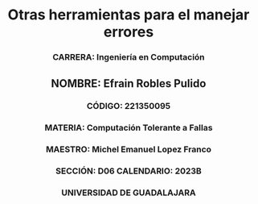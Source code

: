 <h1 align="center">Otras herramientas para el manejar errores</h1> 
<h3 align="center">CARRERA: Ingeniería en Computación</h3> 
<h2 align="center">NOMBRE: Efrain Robles Pulido</h2>
<h3 align="center">CÓDIGO: 221350095</h3>
<h3 align="center">MATERIA: Computación Tolerante a Fallas</h3>
<h3 align="center">MAESTRO: Michel Emanuel Lopez Franco</h3>
<h3 align="center">SECCIÓN: D06 		CALENDARIO: 2023B</h3>
<h3 align="center">UNIVERSIDAD DE GUADALAJARA</h3>

<p align="center)
    <img src="https://static.wixstatic.com/media/689543_e867e5de31ce49e7a2c28f84eb1bacf8~mv2.png/v1/fill/w_560,h_150,al_c,q_85,usm_0.66_1.00_0.01,enc_auto/logoudggris.png">
</p>
